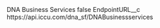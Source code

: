 <?xml version="1.0" encoding="UTF-8"?>
<CustomMetadata xmlns="http://soap.sforce.com/2006/04/metadata" xmlns:xsi="http://www.w3.org/2001/XMLSchema-instance" xmlns:xsd="http://www.w3.org/2001/XMLSchema">
    <label>DNA Business Services</label>
    <protected>false</protected>
    <values>
        <field>EndpointURL__c</field>
        <value xsi:type="xsd:string">https://api.iccu.com/dna_sf/DNABusinessservices</value>
    </values>
</CustomMetadata>
